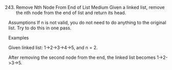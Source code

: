 243. Remove Nth Node From End of List
Medium
Given a linked list, remove the nth node from the end of list and return its head.

Assumptions
If n is not valid, you do not need to do anything to the original list.
Try to do this in one pass.

Examples

Given linked list: 1->2->3->4->5, and n = 2.

After removing the second node from the end, the linked list becomes 1->2->3->5.
